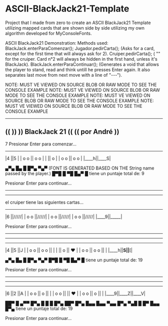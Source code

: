 # ASCII-BlackJack21-Template
Project that I made from zero to create an ASCII BlackJack21 Template utilizing mapped cards that are shown side by side utilizing my own algorithm developed for MyConsoleFonts.


ASCII BlackJack21 Demonstration: 
Methods used: BlackJack.enterParaComenzar();
              Jugador.pedirCarta(); (Asks for a card, except for the first time that will always ask for 2).
              Cruiper.pedirCarta(); ( "" for the cruiper. Card n°2 will always be hidden in the first hand, unless it's BlackJack).
              BlackJack.enterParaContinuar(); (Generates a void that allows the player to stand, read and think untill he presses Enter again. It also
                                               separates last move from next move with a line of "---").
                                               

NOTE: MUST VE VIEWED ON SOURCE BLOB OR RAW MODE TO SEE THE CONSOLE EXAMPLE
NOTE: MUST VE VIEWED ON SOURCE BLOB OR RAW MODE TO SEE THE CONSOLE EXAMPLE
NOTE: MUST VE VIEWED ON SOURCE BLOB OR RAW MODE TO SEE THE CONSOLE EXAMPLE
NOTE: MUST VE VIEWED ON SOURCE BLOB OR RAW MODE TO SEE THE CONSOLE EXAMPLE


 ________________  
((                ))
)) BlackJack 21 (( 
((   por André    ))
 ----------------  

7 Presionar Enter para comenzar...

 _____  _____ 
|4    ||5    |
| o o || o o |
|     ||  o  |
| o o || o o |
|____h||____S|

▄▀▄ █▄ █ █▀▄ ▀▄▀ (FONT IS GENERATED BASED ON THE String name passed by the player.)
█▀█ █ ▀█ █▄▀  █  tiene un puntaje total de: 9


Presionar Enter para continuar...
________________________________________________
________________________________________________

el cruiper tiene las siguientes cartas...
 _____  _____ 
|6    ||/////|
| o o ||/////|
| o o ||/////|
| o o ||/////|
|____9||_____|

Presionar Enter para continuar...
________________________________________________
________________________________________________

 _____  _____  _____ 
|4    ||5    ||J    |
| o o || o o ||     |
|     ||  o  ||  ♥  |
| o o || o o ||     |
|____h||____S||____[|

▄▀▄ █▄ █ █▀▄ ▀▄▀ 
█▀█ █ ▀█ █▄▀  █  tiene un puntaje total de: 19

Presionar Enter para continuar...

________________________________________________
________________________________________________

 _____  _____  _____ 
|6    ||2    ||A    |
| o o ||  o  ||     |
| o o ||     ||  ♥  |
| o o ||  o  ||     |
|____9||____Z||____V|

██▀ █    ▄▀▀ █▀▄ █ █ █ █▀▄ ██▀ █▀▄ 
█▄▄ █▄▄  ▀▄▄ █▀▄ ▀▄█ █ █▀  █▄▄ █▀▄  tiene un puntaje total de: 19

Presionar Enter para continuar...
